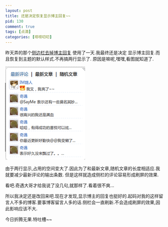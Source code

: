 ```yaml
--- 
layout: post
title: 还是决定恢复显示博主回复~~
pid: 130
comment: true
tags: [点滴]
categories: [唠唠叨叨]
---
```

昨天弄的那个[侧边栏去掉博主回复](/2011/05/remove-sidebar-admin-respond.html)
使用了一天.我最终还是决定 显示博主回复.而且恢复到主题的默认样式.不再搞两行显示了.
原因是嘛呢,嘿嘿,看图就知道了.

[![](/uploads/2011/05/13-1.png)](/uploads/2011/05/13-1.png)

由于两行显示,占用的空间变大了.因此为了和最新文章,随机文章的长度相适应.我就要减少最新评论的输出条数.
但是这样就造成侧栏的评论容易形成刷屏的效果.

看吧.奇遇大哥才给我说了没几句,就那样了.看着很不爽...

所以我决定还是改回来吧.现在才发现,显示博主的回复也挺好的.起码对我的这样留言人不多的博客.要事博客留言人多的话.侧栏会一直刷新.不会造成刷屏的效果,因此影响应该不大.

今日折腾无果.特吐槽~~
